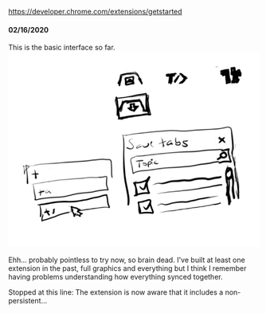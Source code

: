 https://developer.chrome.com/extensions/getstarted

#### 02/16/2020
This is the basic interface so far.
!['initial design'](./chrome-ext.PNG)

Ehh... probably pointless to try now, so brain dead. I've built at least one extension in the past, full graphics and everything but I think I remember having problems understanding how everything synced together.

Stopped at this line: The extension is now aware that it includes a non-persistent...